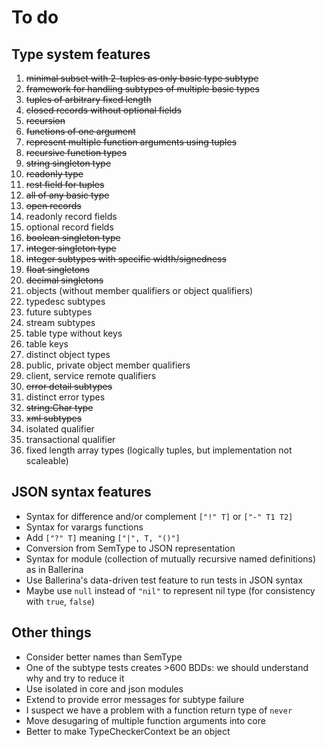 # To do

## Type system features

1. ~~minimal subset with 2-tuples as only basic type subtype~~
2. ~~framework for handling subtypes of multiple basic types~~
3. ~~tuples of arbitrary fixed length~~
4. ~~closed records without optional fields~~
5. ~~recursion~~
6. ~~functions of one argument~~
7. ~~represent multiple function arguments using tuples~~
8. ~~recursive function types~~
9. ~~string singleton type~~
10. ~~readonly type~~
11. ~~rest field for tuples~~
12. ~~all of any basic type~~
13. ~~open records~~
14. readonly record fields
15. optional record fields
16. ~~boolean singleton type~~
17. ~~integer singleton type~~
18. ~~integer subtypes with specific width/signedness~~
19. ~~float singletons~~
20. ~~decimal singletons~~
21. objects (without member qualifiers or object qualifiers)
22. typedesc subtypes
23. future subtypes
24. stream subtypes
25. table type without keys
26. table keys
27. distinct object types
28. public, private object member qualifiers
29. client, service remote qualifiers
30. ~~error detail subtypes~~
31. distinct error types
32. ~~string:Char type~~
33. ~~xml subtypes~~
34. isolated qualifier
35. transactional qualifier
36. fixed length array types (logically tuples, but implementation not scaleable)

## JSON syntax features

* Syntax for difference and/or complement `["!" T]` or `["-" T1 T2]`
* Syntax for varargs functions
* Add `["?" T]` meaning `["|", T, "()"]`
* Conversion from SemType to JSON representation
* Syntax for module (collection of mutually recursive named definitions)
  as in Ballerina
* Use Ballerina's data-driven test feature to run tests in JSON syntax
* Maybe use `null` instead of `"nil"` to represent nil type (for consistency with `true`, `false`)

## Other things

* Consider better names than SemType
* One of the subtype tests creates >600 BDDs: we should understand why and try to reduce it
* Use isolated in core and json modules
* Extend to provide error messages for subtype failure
* I suspect we have a problem with a function return type of `never`
* Move desugaring of multiple function arguments into core
* Better to make TypeCheckerContext be an object
